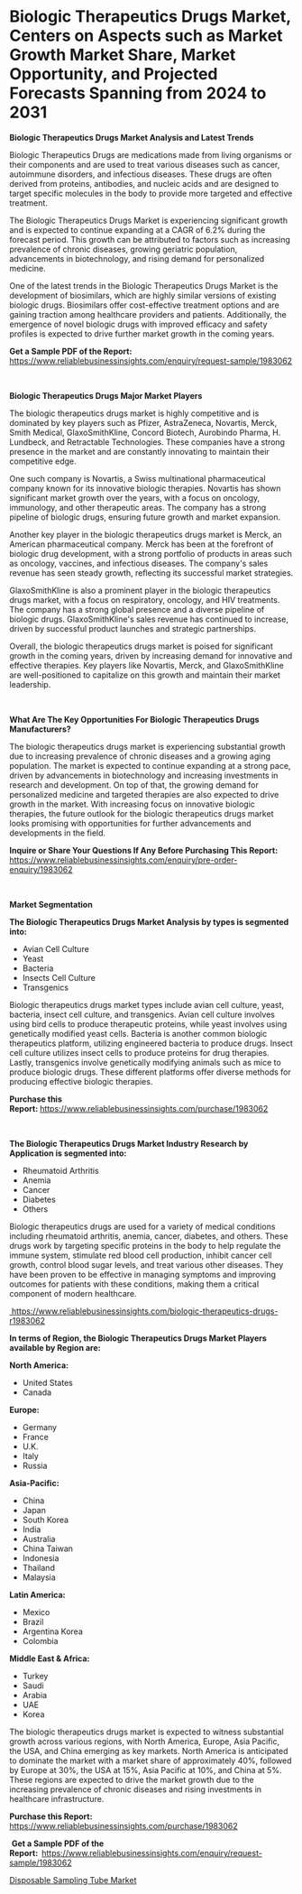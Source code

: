 <p><h1>Biologic Therapeutics Drugs Market, Centers on Aspects such as Market Growth Market Share, Market Opportunity, and Projected Forecasts Spanning from 2024 to 2031</h1></p><p><strong>Biologic Therapeutics Drugs Market Analysis and Latest Trends</strong></p>
<p><p>Biologic Therapeutics Drugs are medications made from living organisms or their components and are used to treat various diseases such as cancer, autoimmune disorders, and infectious diseases. These drugs are often derived from proteins, antibodies, and nucleic acids and are designed to target specific molecules in the body to provide more targeted and effective treatment.</p><p>The Biologic Therapeutics Drugs Market is experiencing significant growth and is expected to continue expanding at a CAGR of 6.2% during the forecast period. This growth can be attributed to factors such as increasing prevalence of chronic diseases, growing geriatric population, advancements in biotechnology, and rising demand for personalized medicine.</p><p>One of the latest trends in the Biologic Therapeutics Drugs Market is the development of biosimilars, which are highly similar versions of existing biologic drugs. Biosimilars offer cost-effective treatment options and are gaining traction among healthcare providers and patients. Additionally, the emergence of novel biologic drugs with improved efficacy and safety profiles is expected to drive further market growth in the coming years.</p></p>
<p><strong>Get a Sample PDF of the Report:&nbsp;</strong> <a href="https://www.reliablebusinessinsights.com/enquiry/request-sample/1983062">https://www.reliablebusinessinsights.com/enquiry/request-sample/1983062</a></p>
<p>&nbsp;</p>
<p><strong>Biologic Therapeutics Drugs Major Market Players</strong></p>
<p><p>The biologic therapeutics drugs market is highly competitive and is dominated by key players such as Pfizer, AstraZeneca, Novartis, Merck, Smith Medical, GlaxoSmithKline, Concord Biotech, Aurobindo Pharma, H. Lundbeck, and Retractable Technologies. These companies have a strong presence in the market and are constantly innovating to maintain their competitive edge.</p><p>One such company is Novartis, a Swiss multinational pharmaceutical company known for its innovative biologic therapies. Novartis has shown significant market growth over the years, with a focus on oncology, immunology, and other therapeutic areas. The company has a strong pipeline of biologic drugs, ensuring future growth and market expansion.</p><p>Another key player in the biologic therapeutics drugs market is Merck, an American pharmaceutical company. Merck has been at the forefront of biologic drug development, with a strong portfolio of products in areas such as oncology, vaccines, and infectious diseases. The company's sales revenue has seen steady growth, reflecting its successful market strategies.</p><p>GlaxoSmithKline is also a prominent player in the biologic therapeutics drugs market, with a focus on respiratory, oncology, and HIV treatments. The company has a strong global presence and a diverse pipeline of biologic drugs. GlaxoSmithKline's sales revenue has continued to increase, driven by successful product launches and strategic partnerships.</p><p>Overall, the biologic therapeutics drugs market is poised for significant growth in the coming years, driven by increasing demand for innovative and effective therapies. Key players like Novartis, Merck, and GlaxoSmithKline are well-positioned to capitalize on this growth and maintain their market leadership.</p></p>
<p>&nbsp;</p>
<p><strong>What Are The Key Opportunities For Biologic Therapeutics Drugs Manufacturers?</strong></p>
<p><p>The biologic therapeutics drugs market is experiencing substantial growth due to increasing prevalence of chronic diseases and a growing aging population. The market is expected to continue expanding at a strong pace, driven by advancements in biotechnology and increasing investments in research and development. On top of that, the growing demand for personalized medicine and targeted therapies are also expected to drive growth in the market. With increasing focus on innovative biologic therapies, the future outlook for the biologic therapeutics drugs market looks promising with opportunities for further advancements and developments in the field.</p></p>
<p><strong>Inquire or Share Your Questions If Any Before Purchasing This Report:</strong> <a href="https://www.reliablebusinessinsights.com/enquiry/pre-order-enquiry/1983062">https://www.reliablebusinessinsights.com/enquiry/pre-order-enquiry/1983062</a></p>
<p>&nbsp;</p>
<p><strong>Market Segmentation</strong></p>
<p><strong>The Biologic Therapeutics Drugs Market Analysis by types is segmented into:</strong></p>
<p><ul><li>Avian Cell Culture</li><li>Yeast</li><li>Bacteria</li><li>Insects Cell Culture</li><li>Transgenics</li></ul></p>
<p><p>Biologic therapeutics drugs market types include avian cell culture, yeast, bacteria, insect cell culture, and transgenics. Avian cell culture involves using bird cells to produce therapeutic proteins, while yeast involves using genetically modified yeast cells. Bacteria is another common biologic therapeutics platform, utilizing engineered bacteria to produce drugs. Insect cell culture utilizes insect cells to produce proteins for drug therapies. Lastly, transgenics involve genetically modifying animals such as mice to produce biologic drugs. These different platforms offer diverse methods for producing effective biologic therapies.</p></p>
<p><strong>Purchase this Report:&nbsp;</strong><a href="https://www.reliablebusinessinsights.com/purchase/1983062">https://www.reliablebusinessinsights.com/purchase/1983062</a></p>
<p>&nbsp;</p>
<p><strong>The Biologic Therapeutics Drugs Market Industry Research by Application is segmented into:</strong></p>
<p><ul><li>Rheumatoid Arthritis</li><li>Anemia</li><li>Cancer</li><li>Diabetes</li><li>Others</li></ul></p>
<p><p>Biologic therapeutics drugs are used for a variety of medical conditions including rheumatoid arthritis, anemia, cancer, diabetes, and others. These drugs work by targeting specific proteins in the body to help regulate the immune system, stimulate red blood cell production, inhibit cancer cell growth, control blood sugar levels, and treat various other diseases. They have been proven to be effective in managing symptoms and improving outcomes for patients with these conditions, making them a critical component of modern healthcare.</p></p>
<p><a href="https://www.reliablebusinessinsights.com/biologic-therapeutics-drugs-r1983062">&nbsp;https://www.reliablebusinessinsights.com/biologic-therapeutics-drugs-r1983062</a></p>
<p><strong>In terms of Region, the Biologic Therapeutics Drugs Market Players available by Region are:</strong></p>
<p>
    <p> <strong> North America: </strong>
        <ul>
            <li>United States</li>
            <li>Canada</li>
        </ul>
        </p> 
    <p> <strong> Europe: </strong>
        <ul>
            <li>Germany</li>
            <li>France</li>
            <li>U.K.</li>
            <li>Italy</li>
            <li>Russia</li>
        </ul>
        </p> 
    <p> <strong> Asia-Pacific: </strong>
        <ul>
            <li>China</li>
            <li>Japan</li>
            <li>South Korea</li>
            <li>India</li>
            <li>Australia</li>
            <li>China Taiwan</li>
            <li>Indonesia</li>
            <li>Thailand</li>
            <li>Malaysia</li>
        </ul>
        </p> 
    <p> <strong> Latin America: </strong>
        <ul>
            <li>Mexico</li>
            <li>Brazil</li>
            <li>Argentina Korea</li>
            <li>Colombia</li>
        </ul>
        </p> 
    <p> <strong> Middle East & Africa: </strong>
        <ul>
            <li>Turkey</li>
            <li>Saudi</li>
            <li>Arabia</li>
            <li>UAE</li>
            <li>Korea</li>
        </ul>
    </p>
    </p>
<p><p>The biologic therapeutics drugs market is expected to witness substantial growth across various regions, with North America, Europe, Asia Pacific, the USA, and China emerging as key markets. North America is anticipated to dominate the market with a market share of approximately 40%, followed by Europe at 30%, the USA at 15%, Asia Pacific at 10%, and China at 5%. These regions are expected to drive the market growth due to the increasing prevalence of chronic diseases and rising investments in healthcare infrastructure.</p></p>
<p><strong>Purchase this Report: </strong><a href="https://www.reliablebusinessinsights.com/purchase/1983062">https://www.reliablebusinessinsights.com/purchase/1983062</a></p>
<p>&nbsp;<strong>Get a Sample PDF of the Report:&nbsp;&nbsp;</strong><a href="https://www.reliablebusinessinsights.com/enquiry/request-sample/1983062">https://www.reliablebusinessinsights.com/enquiry/request-sample/1983062</a></p>
<p><strong></strong></p>
<p><p><a href="https://view.publitas.com/reportprime-1/disposable-sampling-tube-market-forecasts-market-trends-and-impact-analysis-2024-2031/">Disposable Sampling Tube Market</a></p></p>
